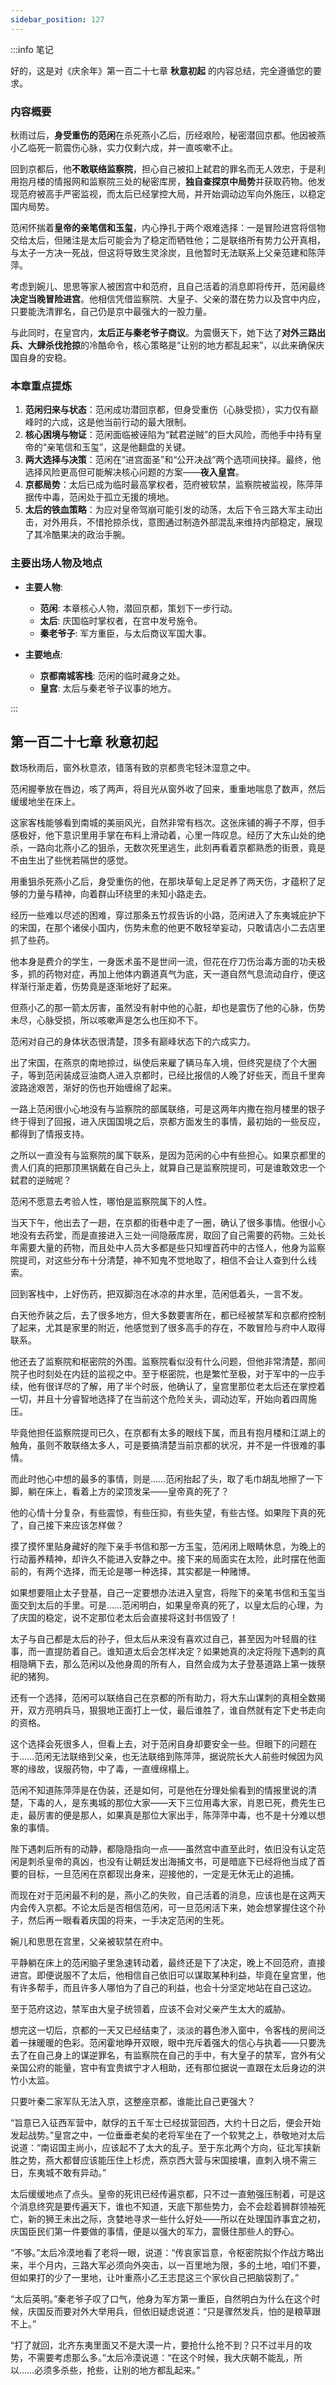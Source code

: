 ```yaml
---
sidebar_position: 127
---
```


:::info 笔记

好的，这是对《庆余年》第一百二十七章 **秋意初起** 的内容总结，完全遵循您的要求。

### 内容概要

秋雨过后，**身受重伤的范闲**在杀死燕小乙后，历经艰险，秘密潜回京都。他因被燕小乙临死一箭震伤心脉，实力仅剩六成，并一直咳嗽不止。

回到京都后，他**不敢联络监察院**，担心自己被扣上弑君的罪名而无人效忠，于是利用抱月楼的情报网和监察院三处的秘密库房，**独自查探京中局势**并获取药物。他发现范府被高手严密监视，而太后已经掌控大局，并开始调动边军向外施压，以稳定国内局势。

范闲怀揣着**皇帝的亲笔信和玉玺**，内心挣扎于两个艰难选择：一是冒险进宫将信物交给太后，但赌注是太后可能会为了稳定而牺牲他；二是联络所有势力公开真相，与太子一方决一死战，但这将导致生灵涂炭，且他暂时无法联系上父亲范建和陈萍萍。

考虑到婉儿、思思等家人被困宫中和范府，且自己活着的消息即将传开，范闲最终**决定当晚冒险进宫**。他相信凭借监察院、大皇子、父亲的潜在势力以及宫中内应，只要能洗清罪名，自己仍是京中最强大的一股力量。

与此同时，在皇宫内，**太后正与秦老爷子商议**。为震慑天下，她下达了**对外三路出兵、大肆杀伐抢掠**的冷酷命令，核心策略是“让别的地方都乱起来”，以此来确保庆国自身的安稳。

### 本章重点提炼

1.  **范闲归来与状态**：范闲成功潜回京都，但身受重伤（心脉受损），实力仅有巅峰时的六成，这是他当前行动的最大限制。
2.  **核心困境与物证**：范闲面临被诬陷为“弑君逆贼”的巨大风险，而他手中持有皇帝的“亲笔信和玉玺”，这是他翻盘的关键。
3.  **两大选择与决策**：范闲在“进宫面圣”和“公开决战”两个选项间抉择。最终，他选择风险更高但可能解决核心问题的方案——**夜入皇宫**。
4.  **京都局势**：太后已成为临时最高掌权者，范府被软禁，监察院被监视，陈萍萍据传中毒，范闲处于孤立无援的境地。
5.  **太后的铁血策略**：为应对皇帝驾崩可能引发的动荡，太后下令三路大军主动出击，对外用兵，不惜抢掠杀伐，意图通过制造外部混乱来维持内部稳定，展现了其冷酷果决的政治手腕。

### 主要出场人物及地点

*   **主要人物**:
    *   **范闲**: 本章核心人物，潜回京都，策划下一步行动。
    *   **太后**: 庆国临时掌权者，在宫中发号施令。
    *   **秦老爷子**: 军方重臣，与太后商议军国大事。

*   **主要地点**:
    *   **京都南城客栈**: 范闲的临时藏身之处。
    *   **皇宫**: 太后与秦老爷子议事的地方。

:::

## 第一百二十七章 **秋意初起**

数场秋雨后，窗外秋意浓，错落有致的京都贵宅轻沐湿意之中。

范闲握拳放在唇边，咳了两声，将目光从窗外收了回来，重重地喘息了数声，然后缓缓地坐在床上。

这家客栈能够看到南城的美丽风光，自然非常有档次。这张床铺的褥子不厚，但手感极好，他下意识里用手掌在布料上滑动着，心里一阵叹息。经历了大东山处的绝杀，一路向北燕小乙的狙杀，无数次死里逃生，此刻再看着京都熟悉的街景，竟是不由生出了些恍若隔世的感觉。

用重狙杀死燕小乙后，身受重伤的他，在那块草甸上足足养了两天伤，才蕴积了足够的力量与精神，向着群山环绕里的未知小路走去。

经历一些难以尽述的困难，穿过那条五竹叔告诉的小路，范闲进入了东夷城庇护下的宋国，在那个诸侯小国内，伤势未愈的他更不敢轻举妄动，只敢请店小二去店里抓了些药。

他本身是费介的学生，一身医术虽不是世间一流，但花在疗刀伤治毒方面的功夫极多，抓的药物对症，再加上他体内霸道真气为底，天一道自然气息流动自疗，便这样渐行渐走着，伤势竟是逐渐地好了起来。

但燕小乙的那一箭太厉害，虽然没有射中他的心脏，却也是震伤了他的心脉，伤势未尽，心脉受损，所以咳嗽声是怎么也压抑不下。

范闲对自己的身体状态很清楚，顶多有巅峰状态下的六成实力。

出了宋国，在燕京的南地掠过，纵使后来雇了辆马车入境，但终究是绕了个大圈子，等到范闲装成豆油商人进入京都时，已经比报信的人晚了好些天，而且千里奔波路途艰苦，渐好的伤也开始缠绵了起来。

一路上范闲很小心地没有与监察院的部属联络，可是这两年内撒在抱月楼里的银子终于得到了回报，进入庆国国境之后，京都方面发生的事情，最初始的一些反应，都得到了情报支持。

之所以一直没有与监察院的属下联系，是因为范闲的心中有些担心。如果京都里的贵人们真的把那顶黑锅戴在自己头上，就算自己是监察院提司，可是谁敢效忠一个弑君的逆贼呢？

范闲不愿意去考验人性，哪怕是监察院属下的人性。

当天下午，他出去了一趟，在京都的街巷中走了一圈，确认了很多事情。他很小心地没有去药堂，而是直接进入三处一间隐蔽库房，取回了自己需要的药物。三处长年需要大量的药物，而且处中人员大多都是些只知埋首药中的古怪人，他身为监察院提司，对这些分布十分清楚，神不知鬼不觉地取了，相信不会让人查到什么线索。

回到客栈中，上好伤药，把双脚泡在冰凉的井水里，范闲低着头，一言不发。

白天他乔装之后，去了很多地方，但大多数要害所在，都已经被禁军和京都府控制了起来，尤其是家里的附近，他感觉到了很多高手的存在，不敢冒险与府中人取得联系。

他还去了监察院和枢密院的外围。监察院看似没有什么问题，但他非常清楚，那间院子也时刻处在内廷的监视之中。至于枢密院，也是繁忙至极，对于军中的一应手续，他有很详尽的了解，用了半个时辰，他确认了，皇宫里那位老太后还在掌控着一切，并且十分睿智地选择了在当前这个危险关头，调动边军，开始向着四周施压。

毕竟他担任监察院提司已久，在京都有太多的眼线下属，而且有抱月楼和江湖上的触角，虽则不敢联络太多人，可是要搞清楚当前京都的状况，并不是一件很难的事情。

而此时他心中想的最多的事情，则是……范闲抬起了头，取了毛巾胡乱地擦了一下脚，躺在床上，看着上方的梁顶发呆——皇帝真的死了？

他的心情十分复杂，有些震惊，有些压抑，有些失望，有些古怪。如果陛下真的死了，自己接下来应该怎样做？

摸了摸怀里贴身藏好的陛下亲手书信和那一方玉玺，范闲闭上眼睛休息，为晚上的行动蓄养精神，却许久不能进入安静之中。接下来的局面实在太险，此时摆在他面前的，有两个选择，而无论是哪一种选择，其实都是一种赌博。

如果想要阻止太子登基，自己一定要想办法进入皇宫，将陛下的亲笔书信和玉玺当面交到太后的手里。可是……范闲明白，如果皇帝真的死了，以皇太后的心理，为了庆国的稳定，说不定那位老太后会直接将这封书信毁了！

太子与自己都是太后的孙子，但太后从来没有喜欢过自己，甚至因为叶轻眉的往事，而一直提防着自己。谁知道太后会怎样决定？如果她真的决定将陛下遇刺的真相隐瞒下去，那么范闲以及他身周的所有人，自然会成为太子登基道路上第一拨祭祀的猪狗。

还有一个选择，范闲可以联络自己在京都的所有助力，将大东山谋刺的真相全数揭开，双方亮明兵马，狠狠地正面打上一仗，最后谁胜了，谁自然就有定下史书走向的资格。

这个选择会死很多人，但看上去，对于范闲自身却要安全一些。但眼下的问题在于……范闲无法联络到父亲，也无法联络到陈萍萍，据说院长大人前些时候因为风寒的缘故，误服药物，中了毒，一直缠绵榻上。

范闲不知道陈萍萍是在伪装，还是如何，可是他在分理处偷看到的情报里说的清楚，下毒的人，是东夷城的那位大家——天下三位用毒大家，肖恩已死，费先生已走，最厉害的便是那人，如果真是那位大家出手，陈萍萍中毒，也不是十分难以想象的事情。

陛下遇刺后所有的动静，都隐隐指向一点——虽然宫中直至此时，依旧没有认定范闲是刺杀皇帝的真凶，也没有让朝廷发出海捕文书，可是暗底下已经将他当成了首要的目标，一旦范闲在京都现出身来，迎接他的，一定是无休无止的追捕。

而现在对于范闲最不利的是，燕小乙的失败，自己活着的消息，应该也是在这两天内会传入京都。不论太后是否相信范闲，可一旦范闲活下来，她会想掌握住这个孙子，然后再一眼看着庆国的将来，一手决定范闲的生死。

婉儿和思思在宫里，父亲被软禁在府中。

平静躺在床上的范闲脑子里急速转动着，最终还是下了决定，晚上不回范府，直接进宫。即便说服不了太后，他相信自己依旧可以谋取某种利益，毕竟在皇宫里，他有许多帮手，而且许多人哪怕为了自己的利益，也会十分坚定地站在自己这边。

至于范府这边，禁军由大皇子统领着，应该不会对父亲产生太大的威胁。

想完这一切后，京都的一天又已经结束了，淡淡的暮色渗入窗中，令客栈的房间泛着一抹暖暖的色彩。范闲霍地睁开双眼，眼中充斥着强大的信心与执着——只要洗去了在自己身上的谋逆罪名，有监察院在自己的手中，有大皇子的禁军，宫外有父亲国公府的能量，宫中有宜贵嫔宁才人相助，还有那位据说一直跟在太后身边的洪竹小太监。

只要叶秦二家军队无法入京，这整座京都，谁能比自己更强大？

“旨意已入征西军营中，献俘的五千军士已经拔营回西，大约十日之后，便会开始发起战势。”皇宫之中，一位垂垂老矣的老将军坐在了一个软凳之上，恭敬地对太后说道：“南诏国主尚小，应该起不了太大的乱子。至于东北两个方向，征北军挟新胜之势，燕大都督应该能压住上杉虎，燕京西大营与宋国接壤，直刺入境不需三日，东夷城不敢有异动。”

太后缓缓地点了点头。皇帝的死讯已经传遍京都，只不过一直勉强压制着，可是这个消息终究是要传遍天下，谁也不知道，天底下那些势力，会不会趁着狮群领袖死亡，新的狮王未出之际，贪婪地寻求一些什么好处——所以在处理国祚事宜之初，庆国臣民们第一件要做的事情，便是以强大的军力，震慑住那些人的野心。

“不够。”太后冷漠地看了老将一眼，说道：“传哀家旨意，令枢密院拟个作战方略出来，半个月内，三路大军必须向外突击，以一百里地为限，多的土地，咱们不要，但如果打的少了一里地，让叶重燕小乙王志昆这三个家伙自己把脑袋割了。”

“太后英明。”秦老爷子叹了口气，他身为军方第一重臣，自然明白为什么在这个时候，庆国反而要对外大举用兵，但依旧疑虑说道：“只是骤然发兵，怕的是粮草跟不上。”

“打了就回，北齐东夷里面又不是大漠一片，要抢什么抢不到？只不过半月的攻势，不需要考虑那么多。”太后冷漠说道：“在这个时候，我大庆朝不能乱，所以……必须多杀些，抢些，让别的地方都乱起来。”

